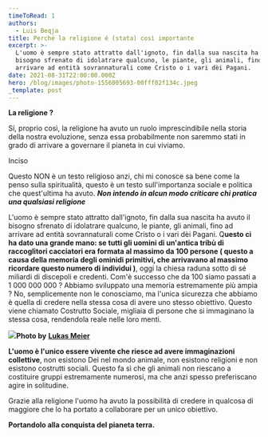 ```yaml
---
timeToRead: 1
authors:
  - Luis Beqja
title: Perché la religione é (stata) così importante
excerpt: >-
  L'uomo è sempre stato attratto dall'ignoto, fin dalla sua nascita ha avuto il
  bisogno sfrenato di idolatrare qualcuno, le piante, gli animali, fino ad
  arrivare ad entità sovrannaturali come Cristo o i vari dèi Pagani.
date: 2021-08-31T22:00:00.000Z
hero: /blog/images/photo-1556005693-00fff02f134c.jpeg
_template: post
---
```


**La religione ?**

Sí, proprio così, la religione ha avuto un ruolo imprescindibile nella storia della nostra evoluzione, senza essa probabilmente non saremmo stati in grado di arrivare a governare il pianeta in cui viviamo.

Inciso

Questo NON è un testo religioso anzi, chi mi conosce sa bene come la penso sulla spiritualità, questo è un testo sull'importanza sociale e politica che quest'ultima ha avuto. **_Non intendo in alcun modo criticare chi pratica una qualsiasi religione_**

L'uomo è sempre stato attratto dall'ignoto, fin dalla sua nascita ha avuto il bisogno sfrenato di idolatrare qualcuno, le piante, gli animali, fino ad arrivare ad entità sovrannaturali come Cristo o i vari dèi Pagani. Q**uesto ci ha dato una grande mano: se tutti gli uomini di un'antica tribù di raccoglitori cacciatori era formata al massimo da 100 persone ( questo a causa della memoria degli ominidi primitivi, che arrivavano al massimo ricordare questo numero di individui )**, oggi la chiesa raduna sotto di sé miliardi di discepoli e credenti. Com'è successo che da 100 siamo passati a 1 000 000 000 ? Abbiamo sviluppato una memoria estremamente più ampia ? No, semplicemente non le conosciamo, ma l'unica sicurezza che abbiamo è quella di credere nella stessa cosa di avere uno stesso obiettivo. Questo viene chiamato Costrutto Sociale, migliaia di persone che si immaginano la stessa cosa, rendendola reale nelle loro menti.

**![](https://images.unsplash.com/photo-1556005693-00fff02f134c?crop=entropy&cs=tinysrgb&fit=max&fm=jpg&ixid=MnwxMTc3M3wwfDF8c2VhcmNofDZ8fHJlbGlnaW9ufGVufDB8fHx8MTY0MzcyMjQxMg&ixlib=rb-1.2.1&q=80&w=2000)Photo by** [**Lukas Meier**](https://unsplash.com/@lumnezia?utm_source=ghost&utm_medium=referral&utm_campaign=api-credit)

**L'uomo è l'unico essere vivente che riesce ad avere immaginazioni collettive**, non esistono Dei nel mondo animale, non esistono religioni e non esistono costrutti sociali. Questo fa sì che gli animali non riescano a costituire gruppi estremamente numerosi, ma che anzi spesso preferiscano agire in solitudine.

Grazie alla religione l'uomo ha avuto la possibilità di credere in qualcosa di maggiore che lo ha portato a collaborare per un unico obiettivo.

**Portandolo alla conquista del pianeta terra.**
